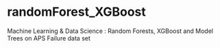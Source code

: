# randomForest_XGBoost
Machine Learning &amp; Data Science : Random Forests, XGBoost and Model Trees on  APS Failure data set
